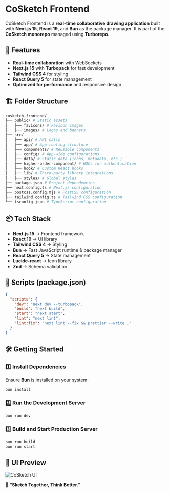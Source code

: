 # CoSketch Frontend

CoSketch Frontend is a **real-time collaborative drawing application** built with **Next.js 15**, **React 19**, and **Bun** as the package manager. It is part of the **CoSketch monorepo** managed using **Turborepo**.

## 🚀 Features

- **Real-time collaboration** with WebSockets
- **Next.js 15** with **Turbopack** for fast development
- **Tailwind CSS 4** for styling
- **React Query 5** for state management
- **Optimized for performance** and responsive design

## 🏗 Folder Structure

```sh
cosketch-frontend/
├── public/ # Static assets
│   ├── favicons/ # Favicon images
│   ├── images/ # Logos and banners
├── src/
│   ├── api/ # API calls
│   ├── app/ # App routing structure
│   ├── components/ # Reusable components
│   ├── config/ # App-wide configurations
│   ├── data/ # Static data (icons, metadata, etc.)
│   ├── higher-order-component/ # HOCs for authentication
│   ├── hook/ # Custom React hooks
│   ├── lib/ # Third-party library integrations
│   ├── styles/ # Global styles
├── package.json # Project dependencies
├── next.config.ts # Next.js configuration
├── postcss.config.mjs # PostCSS configuration
├── tailwind.config.ts # Tailwind CSS configuration
└── tsconfig.json # TypeScript configuration
```

## 📦 Tech Stack

- **Next.js 15** → Frontend framework
- **React 19** → UI library
- **Tailwind CSS 4** → Styling
- **Bun** → Fast JavaScript runtime & package manager
- **React Query 5** → State management
- **Lucide-react** → Icon library
- **Zod** → Schema validation

## 📜 Scripts (package.json)

```json
{
  "scripts": {
    "dev": "next dev --turbopack",
    "build": "next build",
    "start": "next start",
    "lint": "next lint",
    "lint:fix": "next lint --fix && prettier --write ."
  }
}
```

## 🛠️ Getting Started

### 1️⃣ Install Dependencies

Ensure **Bun** is installed on your system:

```sh
bun install
```

### 2️⃣ Run the Development Server

```sh
bun run dev
```

### 3️⃣ Build and Start Production Server

```sh
bun run build
bun run start
```

## 📸 UI Preview

![CoSketch UI](public/images/social-banner-4.jpeg)

🚀 **"Sketch Together, Think Better."**
